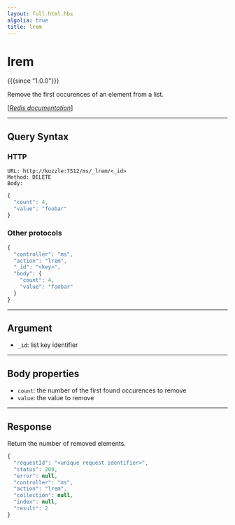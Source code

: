 ```yaml
---
layout: full.html.hbs
algolia: true
title: lrem
---
```



# lrem

{{{since "1.0.0"}}}

Remove the first occurences of an element from a list.

[[_Redis documentation_]](https://redis.io/commands/lrem)

---

## Query Syntax

### HTTP

```http
URL: http://kuzzle:7512/ms/_lrem/<_id>
Method: DELETE  
Body:
```

```js
{
  "count": 4,
  "value": "foobar"
}
```

### Other protocols

```js
{
  "controller": "ms",
  "action": "lrem",
  "_id": "<key>",
  "body": {
    "count": 4,
    "value": "foobar"
  }
}
```

---

## Argument

* `_id`: list key identifier

---

## Body properties

* `count`: the number of the first found occurences to remove
* `value`: the value to remove

---

## Response

Return the number of removed elements.

```javascript
{
  "requestId": "<unique request identifier>",
  "status": 200,
  "error": null,
  "controller": "ms",
  "action": "lrem",
  "collection": null,
  "index": null,
  "result": 2
}
```

